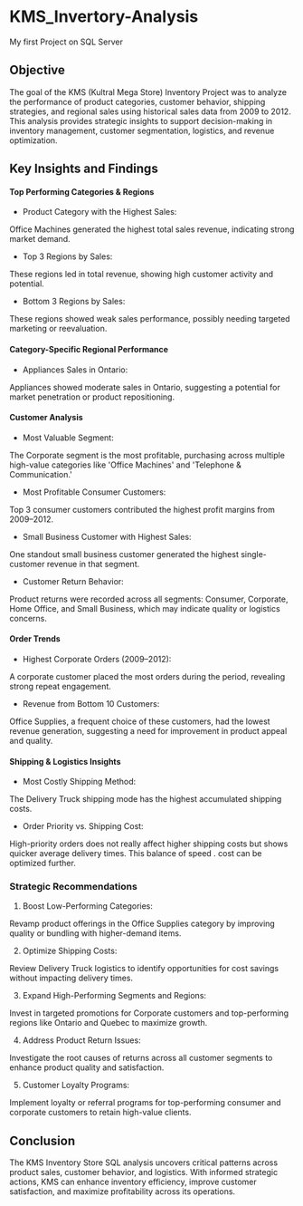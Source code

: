 # KMS_Invertory-Analysis
My first Project on SQL Server


## Objective

The goal of the KMS (Kultral Mega Store) Inventory Project was to analyze the performance of product categories, customer behavior, shipping strategies, and regional sales using historical sales data from 2009 to 2012. This analysis provides strategic insights to support decision-making in inventory management, customer segmentation, logistics, and revenue optimization.

## Key Insights and Findings

#### Top Performing Categories & Regions

- Product Category with the Highest Sales:

Office Machines generated the highest total sales revenue, indicating strong market demand.


- Top 3 Regions by Sales:

These regions led in total revenue, showing high customer activity and potential.


- Bottom 3 Regions by Sales:

These regions showed weak sales performance, possibly needing targeted marketing or reevaluation.



#### Category-Specific Regional Performance

- Appliances Sales in Ontario:

Appliances showed moderate sales in Ontario, suggesting a potential for market penetration or product repositioning.


#### Customer Analysis

- Most Valuable Segment:

The Corporate segment is the most profitable, purchasing across multiple high-value categories like 'Office Machines' and 'Telephone & Communication.'


- Most Profitable Consumer Customers:

Top 3 consumer customers contributed the highest profit margins from 2009–2012.


- Small Business Customer with Highest Sales:

One standout small business customer generated the highest single-customer revenue in that segment.


- Customer Return Behavior:

Product returns were recorded across all segments: Consumer, Corporate, Home Office, and Small Business, which may indicate quality or logistics concerns.


#### Order Trends

- Highest Corporate Orders (2009–2012):

A corporate customer placed the most orders during the period, revealing strong repeat engagement.


- Revenue from Bottom 10 Customers:

Office Supplies, a frequent choice of these customers, had the lowest revenue generation, suggesting a need for improvement in product appeal and quality.



#### Shipping & Logistics Insights

- Most Costly Shipping Method:

The Delivery Truck shipping mode has the highest accumulated shipping costs.


- Order Priority vs. Shipping Cost:

High-priority orders does not really affect higher shipping costs but shows quicker average delivery times. This balance of speed . cost can be optimized further.


### Strategic Recommendations

1. Boost Low-Performing Categories:

Revamp product offerings in the Office Supplies category by improving quality or bundling with higher-demand items.


2. Optimize Shipping Costs:

Review Delivery Truck logistics to identify opportunities for cost savings without impacting delivery times.


3. Expand High-Performing Segments and Regions:

Invest in targeted promotions for Corporate customers and top-performing regions like Ontario and Quebec to maximize growth.


4. Address Product Return Issues:

Investigate the root causes of returns across all customer segments to enhance product quality and satisfaction.


5. Customer Loyalty Programs:

Implement loyalty or referral programs for top-performing consumer and corporate customers to retain high-value clients.



## Conclusion

The KMS Inventory Store SQL analysis uncovers critical patterns across product sales, customer behavior, and logistics. With informed strategic actions, KMS can enhance inventory efficiency, improve customer satisfaction, and maximize profitability across its operations.


